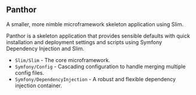 ## Panthor

A smaller, more nimble microframework skeleton application using Slim.

Panthor is a skeleton application that provides sensible defaults with quick installation and deployment settings and scripts using Symfony Dependency Injection and Slim.

- `Slim/Slim` - The core microframework.
- `Symfony/Config` - Cascading configuration to handle merging multiple config files.
- `Symfony/DependencyInjection` - A robust and flexible dependency injection container.
